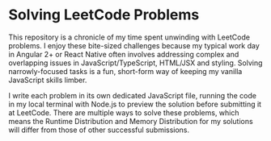 # Solving LeetCode Problems

This repository is a chronicle of my time spent unwinding with LeetCode problems. I enjoy these bite-sized challenges because my typical work day in Angular 2+ or React Native often involves addressing complex and overlapping issues in JavaScript/TypeScript, HTML/JSX and styling. Solving narrowly-focused tasks is a fun, short-form way of keeping my vanilla JavaScript skills limber.

I write each problem in its own dedicated JavaScript file, running the code in my local terminal with Node.js to preview the solution before submitting it at LeetCode. There are multiple ways to solve these problems, which means the Runtime Distribution and Memory Distribution for my solutions will differ from those of other successful submissions.
